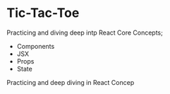 # Tic-Tac-Toe

Practicing and diving deep intp React Core Concepts; 
- Components
- JSX
- Props
- State

Practicing and deep diving in React Concep



